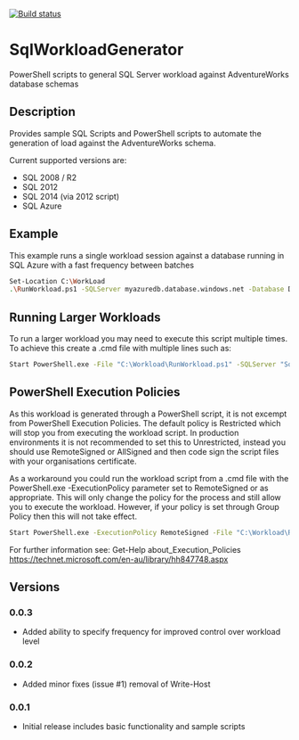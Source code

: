 [![Build status](https://ci.appveyor.com/api/projects/status/54s91yyoc7n70ceh/branch/master?svg=true)](https://ci.appveyor.com/project/Matticusau/sqlworkloadgenerator/branch/master)

# SqlWorkloadGenerator
PowerShell scripts to general SQL Server workload against AdventureWorks database schemas

## Description
Provides sample SQL Scripts and PowerShell scripts to automate the generation of load against the AdventureWorks schema.

Current supported versions are:
- SQL 2008 / R2
- SQL 2012
- SQL 2014 (via 2012 script)
- SQL Azure

## Example

This example runs a single workload session against a database running in SQL Azure with a fast frequency between batches

```sh
Set-Location C:\WorkLoad 
.\RunWorkload.ps1 -SQLServer myazuredb.database.windows.net -Database DemoDB01 -UserName DemoUsr -Password ?????? -TSQLFile C:\WorkLoad\AdventureWorksAzureBOLWorkload.sql -Frequency 'Fast'
```

## Running Larger Workloads

To run a larger workload you may need to execute this script multiple times. To achieve this create a .cmd file with multiple lines such as:
```sh
Start PowerShell.exe -File "C:\Workload\RunWorkload.ps1" -SQLServer "SqlServer.contoso.com" -Database "DemoDB01" -TSQLFile "C:\Workload\AdventureWorks2012BOLWorkload.sql" -Frequency "Fast"
```

## PowerShell Execution Policies

As this workload is generated through a PowerShell script, it is not excempt from PowerShell Execution Policies. The default policy is Restricted which will stop you from executing the workload script. In production environments it is not recommended to set this to Unrestricted, instead you should use RemoteSigned or AllSigned and then code sign the script files with your organisations certificate.

As a workaround you could run the workload script from a .cmd file with the PowerShell.exe -ExecutionPolicy parameter set to RemoteSigned or as appropriate. This will only change the policy for the process and still allow you to execute the workload. However, if your policy is set through Group Policy then this will not take effect.
```sh
Start PowerShell.exe -ExecutionPolicy RemoteSigned -File "C:\Workload\RunWorkload.ps1" -SQLServer "SqlServer.contoso.com" -Database "DemoDB01" -TSQLFile "C:\Workload\AdventureWorks2012BOLWorkload.sql" -Frequency "Fast"
```

For further information see:
Get-Help about_Execution_Policies
https://technet.microsoft.com/en-au/library/hh847748.aspx  

## Versions

### 0.0.3

* Added ability to specify frequency for improved control over workload level

### 0.0.2

* Added minor fixes (issue #1) removal of Write-Host


### 0.0.1

* Initial release includes basic functionality and sample scripts

    